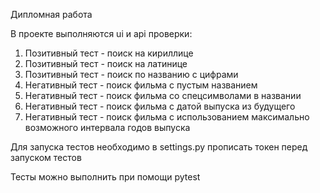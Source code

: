 Дипломная работа

В проекте выполняются ui и api проверки:
1. Позитивный тест - поиск на кириллице
2. Позитивный тест - поиск на латинице
3. Позитивный тест - поиск по названию с цифрами
4. Негативный тест - поиск фильма с пустым названием
5. Негативный тест - поиск фильма со спецсимволами в названии
6. Негативный тест - поиск фильма с датой выпуска из будущего
7. Негативный тест - поиск фильма с использованием максимально возможного интервала годов выпуска

Для запуска тестов необходимо в settings.py прописать токен перед запуском тестов

Тесты можно выполнить при помощи pytest
